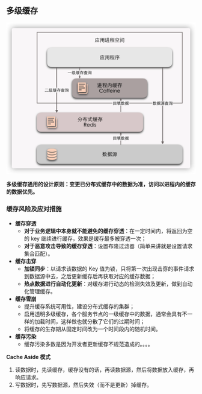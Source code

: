 ## 多级缓存



![image-20210124200912474](assets/image-20210124200912474.png)

**多级缓存通用的设计原则：变更已分布式缓存中的数据为准，访问以进程内的缓存的数据优先。**



### 缓存风险及应对措施

- **缓存穿透**
  - **对于业务逻辑中本身就不能避免的缓存穿透**：在一定时间内，将返回为空的 key 继续进行缓存，效果是缓存最多被穿透一次；
  - **对于恶意攻击导致的缓存穿透**：设置布隆过滤器（简单来讲就是设置请求集合匹配）。
- **缓存击穿**
  - **加锁同步**：以请求该数据的 Key 值为锁，只将第一次出现击穿的事件请求到数据源中去，之后更新缓存后再获取对应的缓存数据；
  - **热点数据进行自动化更新**：对缓存进行动态的检测失效及更新，做到自动化管理缓存。
- **缓存雪崩**
  - 提升缓存系统可用性，建设分布式缓存的集群；
  - 启用透明多级缓存，各个服务节点的一级缓存中的数据，通常会具有不一样的加载时间，这样做也就分散了它们的过期时间；
  - 将缓存的生存期从固定时间改为一个时间段内的随机时间。
- **缓存污染**
  - 缓存污染多数是因为开发者更新缓存不规范造成的。。。。



**Cache Aside 模式**

1. 读数据时，先读缓存，缓存没有的话，再读数据源，然后将数据放入缓存，再响应请求。
2. 写数据时，先写数据源，然后失效（而不是更新）掉缓存。





